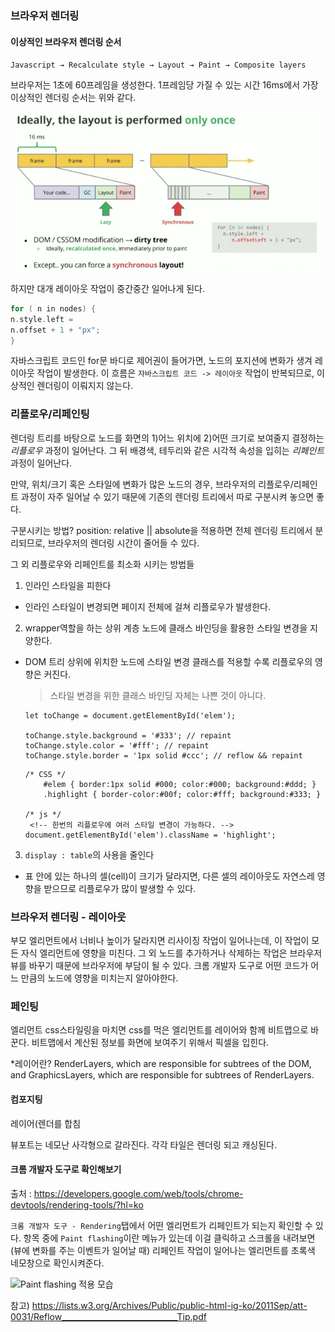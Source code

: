 ### 브라우저 렌더링

#### 이상적인 브라우저 렌더링 순서

`Javascript → Recalculate style → Layout → Paint → Composite layers`

브라우저는 1초에 60프레임을 생성한다. 1프레임당 가질 수 있는 시간 16ms에서 가장 이상적인 렌더링 순서는 위와 같다.


![Alt text](./img/rendering.png)

하지만 대개 레이아웃 작업이 중간중간 일어나게 된다.

```c
for ( n in nodes) {
n.style.left =
n.offset + 1 + "px";
}
```
자바스크립트 코드인 for문 바디로 제어권이 들어가면, 노드의 포지션에 변화가  생겨 레이아웃 작업이 발생한다. 이 흐름은 `자바스크립트 코드 -> 레이아웃` 작업이 반복되므로, 이상적인 렌더링이 이뤄지지 않는다.


### 리플로우/리페인팅
렌더링 트리를 바탕으로 노드를 화면의 1)어느 위치에 2)어떤 크기로 보여줄지 결정하는 *리플로우* 과정이 일어난다. 그 뒤 배경색, 테두리와 같은 시각적 속성을 입히는 *리페인트* 과정이 일어난다.

만약, 위치/크기 혹은 스타일에 변화가 많은 노드의 경우, 브라우저의 리플로우/리페인트 과정이 자주 일어날 수 있기 때문에 기존의 렌더링 트리에서 따로 구분시켜 놓으면 좋다.

구분시키는 방법? position: relative || absolute을 적용하면 전체 렌더링 트리에서 분리되므로, 브라우저의 렌더링 시간이 줄어들 수 있다.

그 외 리플로우와 리페인트를 최소화 시키는 방법들

1. 인라인 스타일을 피한다 
-  인라인 스타일이 변경되면 페이지 전체에 걸쳐 리플로우가 발생한다.

2. wrapper역할을 하는 상위 계층 노드에 클래스 바인딩을 활용한 스타일 변경을 지양한다.
-  DOM 트리 상위에 위치한 노드에 스타일 변경 클래스를 적용할 수록 리플로우의 영향은 커진다. 

    > 스타일 변경을 위한 클래스 바인딩 자체는 나쁜 것이 아니다.

    ```
    let toChange = document.getElementById('elem');

    toChange.style.background = '#333'; // repaint
    toChange.style.color = '#fff'; // repaint
    toChange.style.border = '1px solid #ccc'; // reflow && repaint
    ```

    ```
    /* CSS */
        #elem { border:1px solid #000; color:#000; background:#ddd; }
        .highlight { border-color:#00f; color:#fff; background:#333; }

    /* js */
     <!-- 한번의 리플로우에 여러 스타일 변경이 가능하다. -->
    document.getElementById('elem').className = 'highlight';
    ```

3. `display : table`의 사용을 줄인다
- 표 안에 있는 하나의 셀(cell)이 크기가 달라지면, 다른 셀의 레이아웃도 자연스레 영향을 받으므로 리플로우가 많이 발생할 수 있다.


### 브라우저 렌더링 - 레이아웃

부모 엘리먼트에서 너비나 높이가 달라지면 리사이징 작업이 일어나는데, 이 작업이 모든 자식 엘리먼트에 영향을 미친다. 그 외 노드를 추가하거나 삭제하는 작업은 브라우저 뷰를 바꾸기 때문에 브라우저에 부담이 될 수 있다. 크롬 개발자 도구로 어떤 코드가 어느 만큼의 노드에 영향을 미치는지 알아야한다.

### 페인팅

엘리먼트 css스타일링을 마치면 css를 먹은 엘리먼트를 레이어와 함께 비트맵으로 바꾼다. 비트맵에서 계산된 정보를 화면에 보여주기 위해서 픽셀을 입힌다.

*레이어란?
RenderLayers, which are responsible for subtrees of the DOM, and GraphicsLayers, which are responsible for subtrees of RenderLayers.

#### 컴포지팅
레이어(렌더를 합침


뷰포트는 네모난 사각형으로 갈라진다. 각각 타일은 렌더링 되고 캐싱된다.

#### 크롬 개발자 도구로 확인해보기
출처 : https://developers.google.com/web/tools/chrome-devtools/rendering-tools/?hl=ko

`크롬 개발자 도구 - Rendering`탭에서 어떤 엘리먼트가 리페인트가 되는지 확인할 수 있다. 항목 중에 `Paint flashing`이란 메뉴가 있는데 이걸 클릭하고 스크롤을 내려보면(뷰에 변화를 주는 이벤트가 일어날 때) 리페인트 작업이 일어나는 엘리먼트를 초록색 네모창으로 확인시켜준다.  

![Paint flashing 적용 모습](checkPainting.gif)


참고)
https://lists.w3.org/Archives/Public/public-html-ig-ko/2011Sep/att-0031/Reflow_____________________________Tip.pdf
